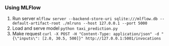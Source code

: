 ### Using MLFlow

1. Run server ```mlflow server --backend-store-uri sqlite:///mlflow.db --default-artifact-root ./mlruns --host 127.0.0.1 --port 5000```
2. Load and serve model ```python taxi_prediction.py```
3. Make request ```curl -X POST -H "Content-Type: application/json" -d "{\"inputs\": [2.0, 30.5, 500]}" http://127.0.0.1:5001/invocations```